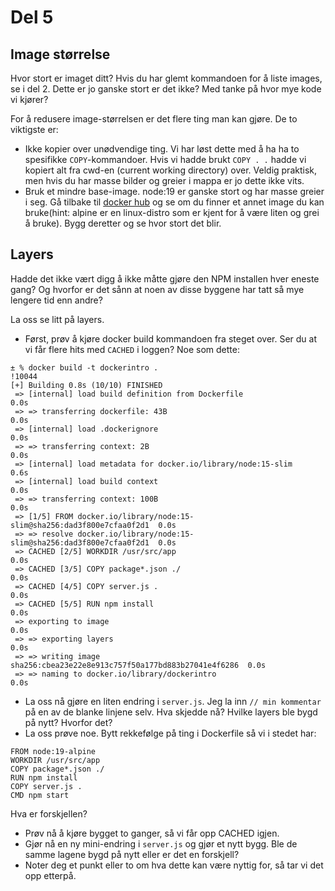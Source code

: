 # Del 5

## Image størrelse
Hvor stort er imaget ditt? Hvis du har glemt kommandoen for å liste images, se i del 2. 
Dette er jo ganske stort er det ikke? Med tanke på hvor mye kode vi kjører?

For å redusere image-størrelsen er det flere ting man kan gjøre. De to viktigste er: 
- Ikke kopier over unødvendige ting. Vi har løst dette med å ha ha to spesifikke `COPY`-kommandoer. Hvis vi hadde brukt `COPY . .` hadde vi kopiert alt fra cwd-en (current working directory) over. 
Veldig praktisk, men hvis du har masse bilder og greier i mappa er jo dette ikke vits. 
- Bruk et mindre base-image. node:19 er ganske stort og har masse greier i seg. Gå tilbake til [docker hub](https://hub.docker.com/_/node) og se om du finner et annet image du kan bruke(hint: alpine er en linux-distro som er kjent for å være liten og grei å bruke).
Bygg deretter og se hvor stort det blir. 


## Layers
Hadde det ikke vært digg å ikke måtte gjøre den NPM installen hver eneste gang? Og hvorfor er det sånn at noen av disse byggene har tatt så mye lengere tid enn andre? 

La oss se litt på layers.
- Først, prøv å kjøre docker build kommandoen fra steget over. Ser du at vi får flere hits med `CACHED` i loggen? Noe som dette: 
```
± % docker build -t dockerintro .                                       !10044
[+] Building 0.8s (10/10) FINISHED
 => [internal] load build definition from Dockerfile                      0.0s
 => => transferring dockerfile: 43B                                       0.0s
 => [internal] load .dockerignore                                         0.0s
 => => transferring context: 2B                                           0.0s
 => [internal] load metadata for docker.io/library/node:15-slim           0.6s
 => [internal] load build context                                         0.0s
 => => transferring context: 100B                                         0.0s
 => [1/5] FROM docker.io/library/node:15-slim@sha256:dad3f800e7cfaa0f2d1  0.0s
 => => resolve docker.io/library/node:15-slim@sha256:dad3f800e7cfaa0f2d1  0.0s
 => CACHED [2/5] WORKDIR /usr/src/app                                     0.0s
 => CACHED [3/5] COPY package*.json ./                                    0.0s
 => CACHED [4/5] COPY server.js .                                         0.0s
 => CACHED [5/5] RUN npm install                                          0.0s
 => exporting to image                                                    0.0s
 => => exporting layers                                                   0.0s
 => => writing image sha256:cbea23e22e8e913c757f50a177bd883b27041e4f6286  0.0s
 => => naming to docker.io/library/dockerintro                            0.0s
 ```

- La oss nå gjøre en liten endring i `server.js`. Jeg la inn `// min kommentar` på en av de blanke linjene selv. Hva skjedde nå? Hvilke layers ble bygd på nytt? Hvorfor det?
- La oss prøve noe. Bytt rekkefølge på ting i Dockerfile så vi i stedet har:
```
FROM node:19-alpine
WORKDIR /usr/src/app
COPY package*.json ./
RUN npm install
COPY server.js .
CMD npm start
```
Hva er forskjellen? 

- Prøv nå å kjøre bygget to ganger, så vi får opp CACHED igjen. 
- Gjør nå en ny mini-endring i `server.js` og gjør et nytt bygg. Ble de samme lagene bygd på nytt eller er det en forskjell? 
- Noter deg et punkt eller to om hva dette kan være nyttig for, så tar vi det opp etterpå.